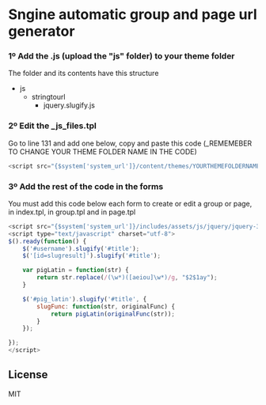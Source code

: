 # Sngine automatic group and page url generator

### 1º Add the .js (upload the "js" folder) to your theme folder

The folder and its contents have this structure

- js
    -   stringtourl
        -   jquery.slugify.js

### 2º Edit the _js_files.tpl

Go to line 131 and add one below, copy and paste this code (_REMEMEBER TO CHANGE YOUR THEME FOLDER NAME IN THE CODE)

```js
<script src="{$system['system_url']}/content/themes/YOURTHEMEFOLDERNAME/js/stringtoslug/jquery.slugify.js" type="text/javascript"></script>
```

### 3º Add the rest of the code in the forms

You must add this code below each form to create or edit a group or page, in index.tpl, in group.tpl and in page.tpl

```js
<script src="{$system['system_url']}/includes/assets/js/jquery/jquery-3.1.1.min.js"></script>
<script type="text/javascript" charset="utf-8">
$().ready(function() {
    $('#username').slugify('#title');
    $('[id=slugresult]').slugify('#title');

    var pigLatin = function(str) {
        return str.replace(/(\w*)([aeiou]\w*)/g, "$2$1ay");
    }

    $('#pig_latin').slugify('#title', {
        slugFunc: function(str, originalFunc) {
            return pigLatin(originalFunc(str));
        }
    });

});
</script>
```

License
----

MIT
